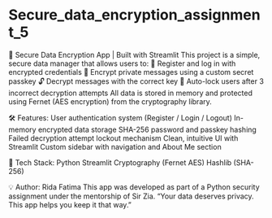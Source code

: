 # Secure_data_encryption_assignment_5
🔐 Secure Data Encryption App | Built with Streamlit
This project is a simple, secure data manager that allows users to:
🔑 Register and log in with encrypted credentials
🔐 Encrypt private messages using a custom secret passkey
🔓 Decrypt messages with the correct key
🚫 Auto-lock users after 3 incorrect decryption attempts
All data is stored in memory and protected using Fernet (AES encryption) from the cryptography library.

🛠️ Features:
User authentication system (Register / Login / Logout)
In-memory encrypted data storage
SHA-256 password and passkey hashing
Failed decryption attempt lockout mechanism
Clean, intuitive UI with Streamlit
Custom sidebar with navigation and About Me section

📁 Tech Stack:
Python
Streamlit
Cryptography (Fernet AES)
Hashlib (SHA-256)

💡 Author:
Rida Fatima
This app was developed as part of a Python security assignment under the mentorship of Sir Zia.
“Your data deserves privacy. This app helps you keep it that way.”
